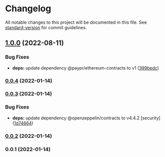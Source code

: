 # Changelog

All notable changes to this project will be documented in this file. See [standard-version](https://github.com/conventional-changelog/standard-version) for commit guidelines.

## [1.0.0](https://github.com/paypr/gnossis-chain-contracts/compare/v0.0.4...v1.0.0) (2022-08-11)

### Bug Fixes

- **deps:** update dependency @paypr/ethereum-contracts to v1 ([399bedc](https://github.com/paypr/gnossis-chain-contracts/commit/399bedc643888546d3845d352bf94fdf21d2a391))

### [0.0.4](https://github.com/paypr/gnossis-chain-contracts/compare/v0.0.3...v0.0.4) (2022-01-14)

### [0.0.3](https://github.com/paypr/gnossis-chain-contracts/compare/v0.0.2...v0.0.3) (2022-01-14)

### Bug Fixes

- **deps:** update dependency @openzeppelin/contracts to v4.4.2 [security] ([1d74664](https://github.com/paypr/gnossis-chain-contracts/commit/1d74664bffcfcd6cf5c428cc2f647eaf3156dbcf))

### [0.0.2](https://github.com/paypr/gnossis-chain-contracts/compare/v0.0.1...v0.0.2) (2022-01-14)

### 0.0.1 (2022-01-14)
